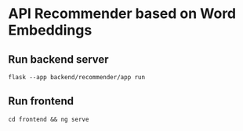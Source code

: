 # API Recommender based on Word Embeddings

## Run backend server
```shell 
flask --app backend/recommender/app run
```

## Run frontend
```shell 
cd frontend && ng serve
```